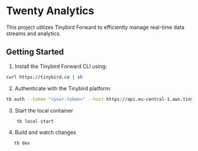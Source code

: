 # Twenty Analytics

This project utilizes Tinybird Forward to efficiently manage real-time data streams and analytics.

## Getting Started

1. Install the Tinybird Forward CLI using:
```bash
curl https://tinybird.co | sh
```
   
2. Authenticate with the Tinybird platform:
```bash
tb auth --token "<your-token>" --host https://api.eu-central-1.aws.tinybird.co
```

3. Start the local container

```bash
    tb local start
```

4. Build and watch changes
```bash
   tb dev
```